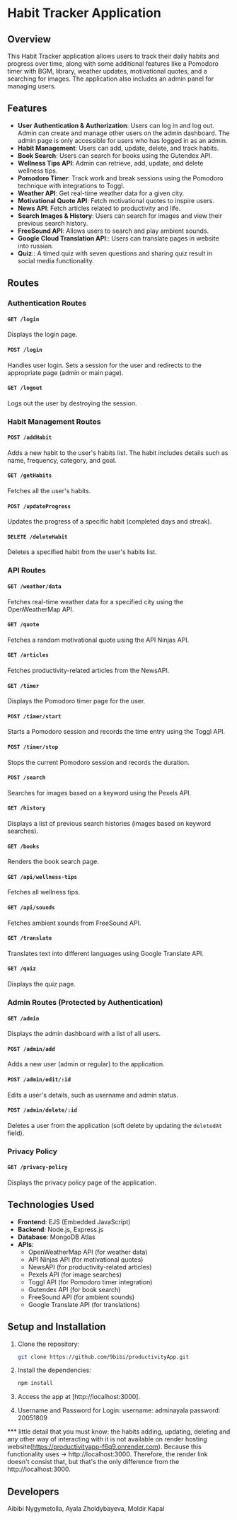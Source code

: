 # Habit Tracker Application

## Overview
This Habit Tracker application allows users to track their daily habits and progress over time, along with some additional features like a Pomodoro timer with BGM, library, weather updates, motivational quotes, and a searching for images. The application also includes an admin panel for managing users.

## Features
- **User Authentication & Authorization**: Users can log in and log out. Admin can create and manage other users on the admin dashboard. The admin page is only accessible for users who has logged in as an admin.
- **Habit Management**: Users can add, update, delete, and track habits.
- **Book Search**: Users can search for books using the Gutendex API.
- **Wellness Tips API**: Admin can retrieve, add, update, and delete wellness tips.
- **Pomodoro Timer**: Track work and break sessions using the Pomodoro technique with integrations to Toggl.
- **Weather API**: Get real-time weather data for a given city.
- **Motivational Quote API**: Fetch motivational quotes to inspire users.
- **News API**: Fetch articles related to productivity and life.
- **Search Images & History**: Users can search for images and view their previous search history.
- **FreeSound API**: Allows users to search and play ambient sounds.
- **Google Cloud Translation API**:: Users can translate pages in website into russian.
- **Quiz**:: A timed quiz with seven questions and sharing quiz result in social media functionality.

## Routes

### Authentication Routes

#### `GET /login`
Displays the login page.

#### `POST /login`
Handles user login. Sets a session for the user and redirects to the appropriate page (admin or main page).

#### `GET /logout`
Logs out the user by destroying the session.

### Habit Management Routes

#### `POST /addHabit`
Adds a new habit to the user's habits list. The habit includes details such as name, frequency, category, and goal.

#### `GET /getHabits`
Fetches all the user's habits.

#### `POST /updateProgress`
Updates the progress of a specific habit (completed days and streak).

#### `DELETE /deleteHabit`
Deletes a specified habit from the user's habits list.


### API Routes

#### `GET /weather/data`
Fetches real-time weather data for a specified city using the OpenWeatherMap API.

#### `GET /quote`
Fetches a random motivational quote using the API Ninjas API.

#### `GET /articles`
Fetches productivity-related articles from the NewsAPI.

#### `GET /timer`
Displays the Pomodoro timer page for the user.

#### `POST /timer/start`
Starts a Pomodoro session and records the time entry using the Toggl API.

#### `POST /timer/stop`
Stops the current Pomodoro session and records the duration.

#### `POST /search`
Searches for images based on a keyword using the Pexels API.

#### `GET /history`
Displays a list of previous search histories (images based on keyword searches).

#### `GET /books`
Renders the book search page.

#### `GET /api/wellness-tips`
Fetches all wellness tips.

#### `GET /api/sounds`
Fetches ambient sounds from FreeSound API.

#### `GET /translate`
Translates text into different languages using Google Translate API.

#### `GET /quiz`
Displays the quiz page.

### Admin Routes (Protected by Authentication)

#### `GET /admin`
Displays the admin dashboard with a list of all users.

#### `POST /admin/add`
Adds a new user (admin or regular) to the application.

#### `POST /admin/edit/:id`
Edits a user's details, such as username and admin status.

#### `POST /admin/delete/:id`
Deletes a user from the application (soft delete by updating the `deletedAt` field).

### Privacy Policy

#### `GET /privacy-policy`
Displays the privacy policy page of the application.

## Technologies Used
- **Frontend**: EJS (Embedded JavaScript)
- **Backend**: Node.js, Express.js
- **Database**: MongoDB Atlas
- **APIs**:
    - OpenWeatherMap API (for weather data)
    - API Ninjas API (for motivational quotes)
    - NewsAPI (for productivity-related articles)
    - Pexels API (for image searches)
    - Toggl API (for Pomodoro timer integration)
    - Gutendex API (for book search)
    - FreeSound API (for ambient sounds)
    - Google Translate API (for translations)

## Setup and Installation

1. Clone the repository:
   ```bash
   git clone https://github.com/9bibi/productivityApp.git
   ```

2. Install the dependencies:
   ```bash
   npm install
   ```

3. Access the app at [http://localhost:3000].

4. Username and Password for Login:
   username: adminayala
   password: 20051809

*** little detail that you must know:
    the habits adding, updating, deleting and any other way of interacting with it is not available on render hosting website(https://productivityapp-f6q9.onrender.com). Because this          functionality uses -> http://localhost:3000. Therefore, the render link doesn't consist that, but that's the only difference from the http://localhost:3000.

## Developers
Aibibi Nygymetolla, Ayala Zholdybayeva, Moldir Kapal
